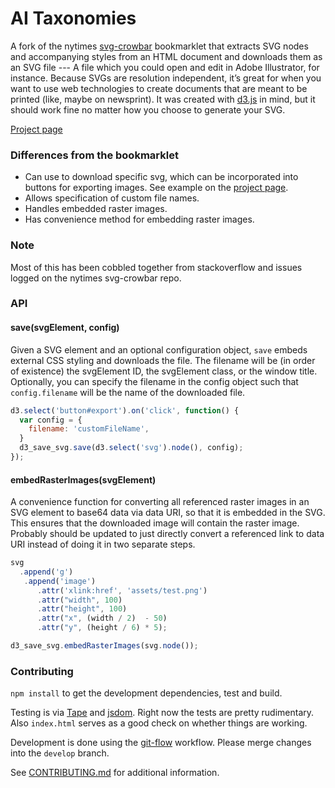 # AI Taxonomies

 A fork of the nytimes [svg-crowbar](http://nytimes.github.io/svg-crowbar/) bookmarklet that extracts SVG nodes and accompanying styles from an HTML document and downloads them as an SVG file --- A file which you could open and edit in Adobe Illustrator, for instance. Because SVGs are resolution independent, it’s great for when you want to use web technologies to create documents that are meant to be printed (like, maybe on newsprint). It was created with [d3.js](https://d3js.org) in mind, but it should work fine no matter how you choose to generate your SVG.

[Project page](http://edeno.github.com/d3-save-svg/)

### Differences from the bookmarklet
+  Can use to download specific svg, which can be incorporated into buttons for exporting images. See example on the [project page](http://edeno.github.com/d3-save-svg/).
+  Allows specification of custom file names.
+  Handles embedded raster images.
+  Has convenience method for embedding raster images.

### Note
Most of this has been cobbled together from stackoverflow and issues logged on the nytimes svg-crowbar repo.

### API

#### save(svgElement, config)
Given a SVG element and an optional configuration object, `save` embeds external CSS styling and downloads the file. The filename will be (in order of existence) the svgElement ID, the svgElement class, or the window title. Optionally, you can specify the filename in the config object such that `config.filename` will be the name of the downloaded file.

```javascript
d3.select('button#export').on('click', function() {
  var config = {
    filename: 'customFileName',
  }
  d3_save_svg.save(d3.select('svg').node(), config);
});
```

#### embedRasterImages(svgElement)
A convenience function for converting all referenced raster images in an SVG element to base64 data via data URI, so that it is embedded in the SVG. This ensures that the downloaded image will contain the raster image. Probably should be updated to just directly convert a referenced link to data URI instead of doing it in two separate steps.

```javascript
svg
  .append('g')
   .append('image')
      .attr('xlink:href', 'assets/test.png')
      .attr("width", 100)
      .attr("height", 100)
      .attr("x", (width / 2)  - 50)
      .attr("y", (height / 6) * 5);

d3_save_svg.embedRasterImages(svg.node());
 ```

### Contributing
`npm install` to get the development dependencies, test and build.

Testing is via [Tape](https://github.com/substack/tape) and [jsdom](https://github.com/tmpvar/jsdom). Right now the tests are pretty rudimentary. Also `index.html` serves as a good check on whether things are working.

Development is done using the [git-flow](http://nvie.com/posts/a-successful-git-branching-model/) workflow. Please merge changes into the `develop` branch.

See [CONTRIBUTING.md](/CONTRIBUTING.md) for additional information.
